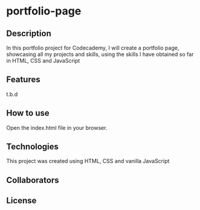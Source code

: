  # portfolio-page

 ## Description
 In this portfolio project for Codecademy, I will create a portfolio page, showcasing all my projects and skills, using the skills I have obtained so far in HTML, CSS and JavaScript

 ## Features
 t.b.d

 ## How to use
 Open the index.html file in your browser.

 ## Technologies
 This project was created using HTML, CSS and vanilla JavaScript

 ## Collaborators

 ## License

 
